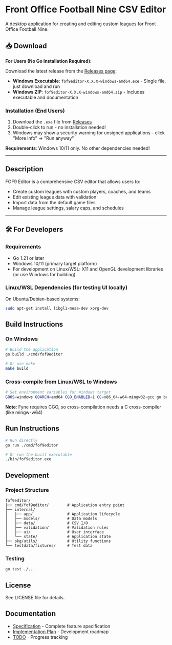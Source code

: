 # Front Office Football Nine CSV Editor

A desktop application for creating and editing custom leagues for Front Office Football Nine.

## 📥 Download

**For Users (No Go Installation Required):**

Download the latest release from the [Releases page](https://github.com/igorilic/fof9editor/releases):
- **Windows Executable**: `fof9editor-X.X.X-windows-amd64.exe` - Single file, just download and run
- **Windows ZIP**: `fof9editor-X.X.X-windows-amd64.zip` - Includes executable and documentation

### Installation (End Users)
1. Download the `.exe` file from [Releases](https://github.com/igorilic/fof9editor/releases)
2. Double-click to run - no installation needed!
3. Windows may show a security warning for unsigned applications - click "More info" → "Run anyway"

**Requirements**: Windows 10/11 only. No other dependencies needed!

---

## Description

FOF9 Editor is a comprehensive CSV editor that allows users to:
- Create custom leagues with custom players, coaches, and teams
- Edit existing league data with validation
- Import data from the default game files
- Manage league settings, salary caps, and schedules

---

## 🛠️ For Developers

### Requirements

- Go 1.21 or later
- Windows 10/11 (primary target platform)
- For development on Linux/WSL: X11 and OpenGL development libraries (or use Windows for building)

### Linux/WSL Dependencies (for testing UI locally)

On Ubuntu/Debian-based systems:
```bash
sudo apt-get install libgl1-mesa-dev xorg-dev
```

## Build Instructions

### On Windows
```bash
# Build the application
go build ./cmd/fof9editor

# Or use make
make build
```

### Cross-compile from Linux/WSL to Windows
```bash
# Set environment variables for Windows target
GOOS=windows GOARCH=amd64 CGO_ENABLED=1 CC=x86_64-w64-mingw32-gcc go build -o fof9editor.exe ./cmd/fof9editor
```

**Note**: Fyne requires CGO, so cross-compilation needs a C cross-compiler (like mingw-w64)

## Run Instructions

```bash
# Run directly
go run ./cmd/fof9editor

# Or run the built executable
./bin/fof9editor.exe
```

## Development

### Project Structure

```
fof9editor/
├── cmd/fof9editor/        # Application entry point
├── internal/
│   ├── app/               # Application lifecycle
│   ├── models/            # Data models
│   ├── data/              # CSV I/O
│   ├── validation/        # Validation rules
│   ├── ui/                # User interface
│   └── state/             # Application state
├── pkg/utils/             # Utility functions
└── testdata/fixtures/     # Test data
```

### Testing

```bash
go test ./...
```

## License

See LICENSE file for details.

## Documentation

- [Specification](spec.md) - Complete feature specification
- [Implementation Plan](plan.md) - Development roadmap
- [TODO](todo.md) - Progress tracking
